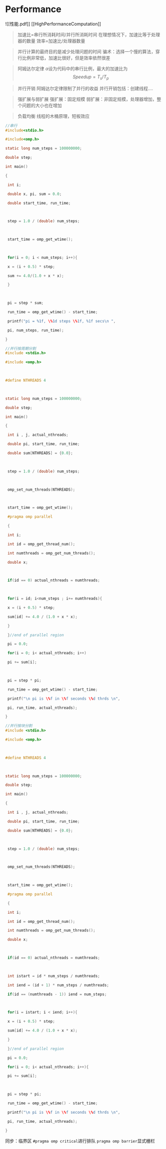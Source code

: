 # Performance
![[性能.pdf]]
[[HighPerformanceComputation]]
>加速比=串行所消耗时间/并行所消耗时间
在理想情况下，加速比等于处理器的数量
效率=加速比/处理器数量

>并行计算的最终目的是减少处理问题的时间
骗术：选择一个慢的算法，穿行比例非常低，加速比很好，但是效率依然很差

>阿姆达尔定律
$\alpha$设为代码中的串行比例，最大的加速比为
$$Speedup=T_s/T_p$$

>并行开销
>阿姆达尔定律限制了并行的收益
>并行开销包括：创建线程....

>强扩展与弱扩展
>强扩展：固定规模
>弱扩展：非固定规模，处理器增加，整个问题的大小也在增加

>负载均衡
>线程的木桶原理，短板效应

```c
//串行
#include<stdio.h>

#include<omp.h>

static long num_steps = 100000000;

double step;

int main()

{

 int i;

 double x, pi, sum = 0.0;

 double start_time, run_time;

  

 step = 1.0 / (double) num_steps;

  

 start_time = omp_get_wtime();

  

 for(i = 0; i < num_steps; i++){

 x = (i + 0.5) * step;

 sum += 4.0/(1.0 + x * x);

 }

  

 pi = step * sum;

 run_time = omp_get_wtime() - start_time;

 printf("pi = %1f, \%1d steps \%1f, %1f secs\n ",

 pi, num_steps, run_time);

}

```

```c
//并行按周期分割
#include <stdio.h>

#include <omp.h>

  

#define NTHREADS 4

  

static long num_steps = 100000000;

double step;

int main()

{

 int i , j, actual_nthreads;

 double pi, start_time, run_time;

 double sum[NTHREADS] = {0.0};

  

 step = 1.0 / (double) num_steps;

  

 omp_set_num_threads(NTHREADS);

  

 start_time = omp_get_wtime();

 #pragma omp parallel

 {

 int i;

 int id = omp_get_thread_num();

 int numthreads = omp_get_num_threads();

 double x;

  

 if(id == 0) actual_nthreads = numthreads;

  

 for(i = id; i<num_steps ; i+= numthreads){

 x = (i + 0.5) * step;

 sum[id] += 4.0 / (1.0 + x * x);

 }

 }//end of parallel region

 pi = 0.0;

 for(i = 0; i< actual_nthreads; i++)

 pi += sum[i];

  

 pi = step * pi;

 run_time = omp_get_wtime() - start_time;

 printf("\n pi is \%f in \%f seconds \%d thrds \n",

 pi, run_time, actual_nthreads);

}
```
```c
//并行按块分割
#include <stdio.h>

#include <omp.h>

  

#define NTHREADS 4

  

static long num_steps = 100000000;

double step;

int main()

{

 int i , j, actual_nthreads;

 double pi, start_time, run_time;

 double sum[NTHREADS] = {0.0};

  

 step = 1.0 / (double) num_steps;

  

 omp_set_num_threads(NTHREADS);

  

 start_time = omp_get_wtime();

 #pragma omp parallel

 {

 int i;

 int id = omp_get_thread_num();

 int numthreads = omp_get_num_threads();

 double x;

  

 if(id == 0) actual_nthreads = numthreads;

  

 int istart = id * num_steps / numthreads;

 int iend = (id + 1) * num_steps / numthreads;

 if(id == (numthreads - 1)) iend = num_steps;

  

 for(i = istart; i < iend; i++){

 x = (i + 0.5) * step;

 sum[id] += 4.0 / (1.0 + x * x);

 }

 }//end of parallel region

 pi = 0.0;

 for(i = 0; i< actual_nthreads; i++){

 pi += sum[i];

  

 pi = step * pi;

 run_time = omp_get_wtime() - start_time;

 printf("\n pi is \%f in \%f seconds \%d thrds \n",

 pi, run_time, actual_nthreads);

}
```
同步：临界区 
`#pragma omp critical`进行排队
`pragma omp barrier`显式栅栏